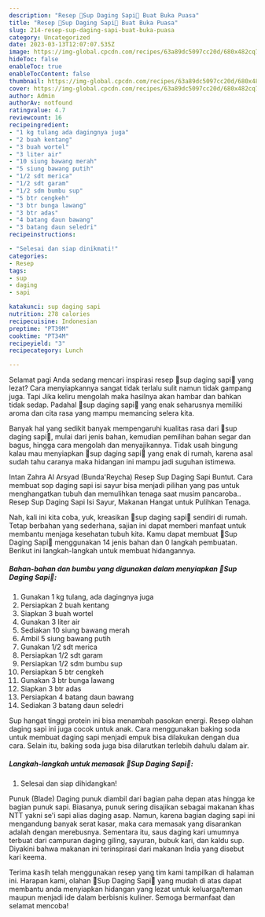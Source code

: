 ```yaml
---
description: "Resep 🍲Sup Daging Sapi🥩 Buat Buka Puasa"
title: "Resep 🍲Sup Daging Sapi🥩 Buat Buka Puasa"
slug: 214-resep-sup-daging-sapi-buat-buka-puasa
category: Uncategorized
date: 2023-03-13T12:07:07.535Z
image: https://img-global.cpcdn.com/recipes/63a89dc5097cc20d/680x482cq70/sup-daging-sapi-foto-resep-utama.jpg
hideToc: false
enableToc: true
enableTocContent: false
thumbnail: https://img-global.cpcdn.com/recipes/63a89dc5097cc20d/680x482cq70/sup-daging-sapi-foto-resep-utama.jpg
cover: https://img-global.cpcdn.com/recipes/63a89dc5097cc20d/680x482cq70/sup-daging-sapi-foto-resep-utama.jpg
author: Admin
authorAv: notfound
ratingvalue: 4.7
reviewcount: 16
recipeingredient:
- "1 kg tulang ada dagingnya juga"
- "2 buah kentang"
- "3 buah wortel"
- "3 liter air"
- "10 siung bawang merah"
- "5 siung bawang putih"
- "1/2 sdt merica"
- "1/2 sdt garam"
- "1/2 sdm bumbu sup"
- "5 btr cengkeh"
- "3 btr bunga lawang"
- "3 btr adas"
- "4 batang daun bawang"
- "3 batang daun seledri"
recipeinstructions:

- "Selesai dan siap dinikmati!"
categories:
- Resep
tags:
- sup
- daging
- sapi

katakunci: sup daging sapi 
nutrition: 278 calories
recipecuisine: Indonesian
preptime: "PT39M"
cooktime: "PT34M"
recipeyield: "3"
recipecategory: Lunch

---
```



Selamat pagi Anda sedang mencari inspirasi resep 🍲sup daging sapi🥩 yang lezat? Cara menyiapkannya sangat tidak terlalu sulit namun tidak gampang juga. Tapi Jika keliru mengolah maka hasilnya akan hambar dan bahkan tidak sedap. Padahal 🍲sup daging sapi🥩 yang enak seharusnya memiliki aroma dan cita rasa yang mampu memancing selera kita.


Banyak hal yang sedikit banyak mempengaruhi kualitas rasa dari 🍲sup daging sapi🥩, mulai dari jenis bahan, kemudian pemilihan bahan segar dan bagus, hingga cara mengolah dan menyajikannya. Tidak usah bingung kalau mau menyiapkan 🍲sup daging sapi🥩 yang enak di rumah, karena asal sudah tahu caranya maka hidangan ini mampu jadi suguhan istimewa.

Intan Zahra Al Arsyad (Bunda&#39;Reycha) Resep Sup Daging Sapi Buntut. Cara membuat sop daging sapi isi sayur bisa menjadi pilihan yang pas untuk menghangatkan tubuh dan memulihkan tenaga saat musim pancaroba.. Resep Sup Daging Sapi Isi Sayur, Makanan Hangat untuk Pulihkan Tenaga.


Nah, kali ini kita coba, yuk, kreasikan 🍲sup daging sapi🥩 sendiri di rumah. Tetap berbahan yang sederhana, sajian ini dapat memberi manfaat untuk membantu menjaga kesehatan tubuh kita. Kamu dapat membuat 🍲Sup Daging Sapi🥩 menggunakan 14 jenis bahan dan 0 langkah pembuatan. Berikut ini langkah-langkah untuk membuat hidangannya.

<!--inarticleads1-->

##### Bahan-bahan dan bumbu yang digunakan dalam menyiapkan 🍲Sup Daging Sapi🥩:

1. Gunakan 1 kg tulang, ada dagingnya juga
1. Persiapkan 2 buah kentang
1. Siapkan 3 buah wortel
1. Gunakan 3 liter air
1. Sediakan 10 siung bawang merah
1. Ambil 5 siung bawang putih
1. Gunakan 1/2 sdt merica
1. Persiapkan 1/2 sdt garam
1. Persiapkan 1/2 sdm bumbu sup
1. Persiapkan 5 btr cengkeh
1. Gunakan 3 btr bunga lawang
1. Siapkan 3 btr adas
1. Persiapkan 4 batang daun bawang
1. Sediakan 3 batang daun seledri


Sup hangat tinggi protein ini bisa menambah pasokan energi. Resep olahan daging sapi ini juga cocok untuk anak. Cara menggunakan baking soda untuk membuat daging sapi menjadi empuk bisa dilakukan dengan dua cara. Selain itu, baking soda juga bisa dilarutkan terlebih dahulu dalam air. 

<!--inarticleads2-->

##### Langkah-langkah untuk memasak 🍲Sup Daging Sapi🥩:


1. Selesai dan siap dihidangkan!

Punuk (Blade) Daging punuk diambil dari bagian paha depan atas hingga ke bagian punuk sapi. Biasanya, punuk sering disajikan sebagai makanan khas NTT yakni se&#39;i sapi alias daging asap. Namun, karena bagian daging sapi ini mengandung banyak serat kasar, maka cara memasak yang disarankan adalah dengan merebusnya. Sementara itu, saus daging kari umumnya terbuat dari campuran daging giling, sayuran, bubuk kari, dan kaldu sup. Diyakini bahwa makanan ini terinspirasi dari makanan India yang disebut kari keema. 

Terima kasih telah menggunakan resep yang tim kami tampilkan di halaman ini. Harapan kami, olahan 🍲Sup Daging Sapi🥩 yang mudah di atas dapat membantu anda menyiapkan hidangan yang lezat untuk keluarga/teman maupun menjadi ide dalam berbisnis kuliner. Semoga bermanfaat dan selamat mencoba!

